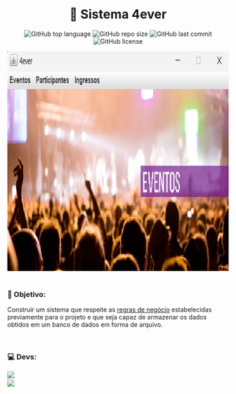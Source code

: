 <h1 align="center">🎫 Sistema 4ever</h1>
<p align="center">
  <img alt="GitHub top language" src="https://img.shields.io/github/languages/top/filipe-rds/Projeto2_POO?color=yellow">
  <img alt="GitHub repo size" src="https://img.shields.io/github/repo-size/filipe-rds/Projeto2_POO?color=yellow">
  <img alt="GitHub last commit" src="https://img.shields.io/github/last-commit/filipe-rds/Projeto2_POO?color=yellow">
  <img alt="GitHub license" src="https://img.shields.io/github/license/filipe-rds/Projeto2_POO?color=yellow"><img>
</p>
<div align="center">
  <img src="./assets/preview.png" height="500" width="700"><br>
</div>
<div style="display: inline_block" ><br>
    <h3>📘 Objetivo:</h3>
    <p>Construir um sistema que respeite as <a href="https://github.com/filipe-rds/Projeto2_POO/blob/main/assets/projeto2%20(2023.2).pdf">regras de negócio</a> estabelecidas previamente para o projeto e que seja capaz de armazenar os dados obtidos em um banco de dados em forma de arquivo.</p>
</div>

<div style="display: inline_block" ><br>
  <h3>💻 Devs:</h3>
  <a align="center" href="https://github.com/filipe-rds" target="_blank"><img  src="https://img.shields.io/badge/Filipe_Rodrigues-000000?style=for-the-badge&logo=GitHub&logoColor=white" target="_blank"></a>
  <br>
  <a align="center" href="https://github.com/gfedacs" target="_blank"><img  src="https://img.shields.io/badge/Gabriel_Félix-000000?style=for-the-badge&logo=GitHub&logoColor=white" target="_blank"></a>
</div>
